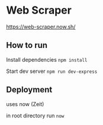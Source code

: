 # Web Scraper

https://web-scraper.now.sh/

## How to run

Install dependencies
`npm install`

Start dev server
`npm run dev-express`

## Deployment

uses now (Zeit)

in root directory run
`now`
